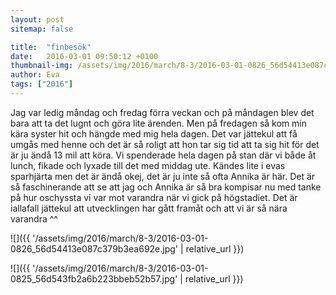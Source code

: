 ```yaml
---
layout: post
sitemap: false

title:  "finbesök"
date:   2016-03-01 09:50:12 +0100
thumbnail-img: /assets/img/2016/march/8-3/2016-03-01-0826_56d54413e087c379b3ea692e.jpg
author: Eva
tags: ["2016"]
---
```


Jag var ledig måndag och fredag förra veckan och på måndagen blev det bara att ta det lugnt och göra lite ärenden. Men på fredagen så kom min kära syster hit och hängde med mig hela dagen. Det var jättekul att få umgås med henne och det är så roligt att hon tar sig tid att ta sig hit för det är ju ändå 13 mil att köra. Vi spenderade hela dagen på stan där vi både åt lunch, fikade och lyxade till det med middag ute. Kändes lite i evas sparhjärta men det är ändå okej, det är ju inte så ofta Annika är här. Det är så faschinerande att se att jag och Annika är så bra kompisar nu med tanke på hur oschyssta vi var mot varandra när vi gick på högstadiet. Det är iallafall jättekul att utvecklingen har gått framåt och att vi är så nära varandra ^^

![]({{ '/assets/img/2016/march/8-3/2016-03-01-0826_56d54413e087c379b3ea692e.jpg'  | relative_url }})

![]({{ '/assets/img/2016/march/8-3/2016-03-01-0825_56d543fb2a6b223bbeb52b57.jpg'  | relative_url }})

